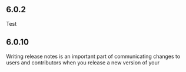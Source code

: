 ## 6.0.2
Test
## 6.0.10
Writing release notes is an important part of communicating changes to users and contributors when you release a new version of your
